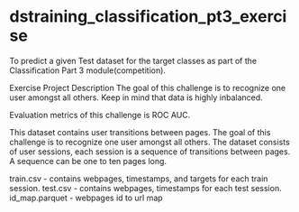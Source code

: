# dstraining_classification_pt3_exercise
To predict a given Test dataset for the target classes as part of the Classification Part 3 module(competition). 


Exercise Project Description
The goal of this challenge is to recognize one user amongst all others. Keep in mind that data is highly inbalanced.

Evaluation metrics of this challenge is ROC AUC.


This dataset contains user transitions between pages. The goal of this challenge is to recognize one user amongst all others. The dataset consists of user sessions, each session is a sequence of transitions between pages. A sequence can be one to ten pages long.

train.csv - contains webpages, timestamps, and targets for each train session.
test.csv - contains webpages, timestamps for each test session.
id_map.parquet - webpages id to url map
